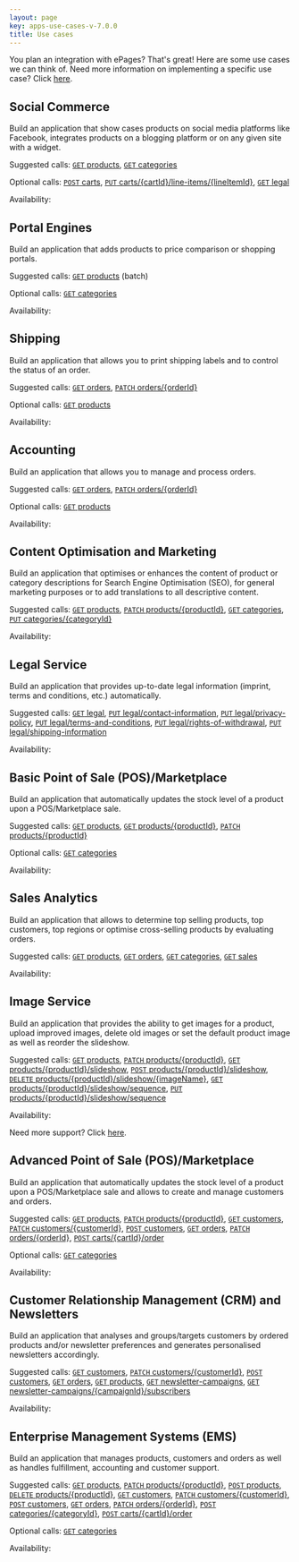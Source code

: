 ```yaml
---
layout: page
key: apps-use-cases-v-7.0.0
title: Use cases
---
```


You plan an integration with ePages?
That's great!
Here are some use cases we can think of.
Need more information on implementing a specific use case?
Click [here](page:apps-implement-use-case).

## Social Commerce

Build an application that show cases products on social media platforms like Facebook, integrates products on a blogging platform or on any given site with a widget.

Suggested calls: [`GET` products](page:apps-api-get-shops-shopid-products-information), [`GET` categories](page:apps-api-get-shops-shopid-categories-information)

Optional calls: [`POST` carts](page:apps-api-post-shops-shopid-carts-information), [`PUT` carts/{cartId}/line-items/{lineItemId}](page:apps-api-put-shops-shopid-carts-cartid-line-items-lineitemid-information), [`GET` legal](page:apps-api-get-shops-shopid-legal-information)

Availability: <i class="fa fa-check"></i>

## Portal Engines

Build an application that adds products to price comparison or shopping portals.

Suggested calls: [`GET` products](page:apps-api-get-shops-shopid-products-information) (batch)

Optional calls: [`GET` categories](page:apps-api-get-shops-shopid-categories-information)

Availability: <i class="fa fa-check"></i>

## Shipping

Build an application that allows you to print shipping labels and to control the status of an order.

Suggested calls: [`GET` orders](page:apps-api-get-shops-shopid-orders-information), [`PATCH` orders/{orderId}](page:apps-api-patch-shops-shopid-orders-orderid-information)

Optional calls: [`GET` products](page:apps-api-get-shops-shopid-products-information)

Availability: <i class="fa fa-check"></i>

## Accounting

Build an application that allows you to manage and process orders.

Suggested calls: [`GET` orders](page:apps-api-get-shops-shopid-orders-information), [`PATCH` orders/{orderId}](page:apps-api-patch-shops-shopid-orders-orderid-information)

Optional calls: [`GET` products](page:apps-api-get-shops-shopid-products-information)

Availability: <i class="fa fa-check"></i>

## Content Optimisation and Marketing

Build an application that optimises or enhances the content of product or category descriptions for Search Engine Optimisation (SEO), for general marketing purposes or to add translations to all descriptive content.

Suggested calls: [`GET` products](page:apps-api-get-shops-shopid-products-information), [`PATCH` products/{productId}](page:apps-api-patch-shops-shopid-products-productid-information), [`GET` categories](page:apps-api-get-shops-shopid-categories-information), [`PUT` categories/{categoryId}](page:apps-api-put-shops-shopid-categories-categoryid-information)

Availability: <i class="fa fa-check"></i>

## Legal Service

Build an application that provides up-to-date legal information (imprint, terms and conditions, etc.) automatically.

Suggested calls: [`GET` legal](page:apps-api-get-shops-shopid-legal-information), [`PUT` legal/contact-information](page:apps-api-put-shops-shopid-legal-contact-information-information), [`PUT` legal/privacy-policy](page:apps-api-put-shops-shopid-legal-privacy-policy-information), [`PUT` legal/terms-and-conditions](page:apps-api-put-shops-shopid-legal-terms-and-conditions-information), [`PUT` legal/rights-of-withdrawal](page:apps-api-put-shops-shopid-legal-rights-of-withdrawal-information), [`PUT` legal/shipping-information](page:apps-api-put-shops-shopid-legal-shipping-information-information)

Availability: <i class="fa fa-check"></i>

## Basic Point of Sale (POS)/Marketplace

Build an application that automatically updates the stock level of a product upon a POS/Marketplace sale.

Suggested calls: [`GET` products](page:apps-api-get-shops-shopid-products-information), [`GET` products/{productId}](page:apps-api-get-shops-shopid-products-productid-information), [`PATCH` products/{productId}](page:apps-api-patch-shops-shopid-products-productid-information)

Optional calls: [`GET` categories](page:apps-api-get-shops-shopid-categories-information)

Availability: <i class="fa fa-check"></i>

## Sales Analytics

Build an application that allows to determine top selling products, top customers, top regions or optimise cross-selling products by evaluating orders.

Suggested calls: [`GET` products](page:apps-api-get-shops-shopid-products-information), [`GET` orders](page:apps-api-get-shops-shopid-orders-information), [`GET` categories](page:apps-api-get-shops-shopid-categories-information), [`GET` sales](page:apps-api-get-shops-shopid-sales-information)

Availability: <i class="fa fa-check"></i>

## Image Service

Build an application that provides the ability to get images for a product, upload improved images, delete old images or set the default product image as well as reorder the slideshow.

Suggested calls: [`GET` products](page:apps-api-get-shops-shopid-products-information), [`PATCH` products/{productId}](page:apps-api-patch-shops-shopid-products-productid-information), [`GET` products/{productId}/slideshow](page:apps-api-get-shops-shopid-products-productid-slideshow-information), [`POST` products/{productId}/slideshow](page:apps-api-post-shops-shopid-products-productid-slideshow-information), [`DELETE` products/{productId}/slideshow/{imageName}](page:apps-api-delete-shops-shopid-products-productid-slideshow-imagename-information), [`GET` products/{productId}/slideshow/sequence](page:apps-api-get-shops-shopid-products-productid-slideshow-sequence-information), [`PUT` products/{productId}/slideshow/sequence](page:apps-api-put-shops-shopid-products-productid-slideshow-sequence-information)

Availability: <i class="fa fa-check"></i>

Need more support?
Click [here](page:apps-implement-use-case).

## Advanced Point of Sale (POS)/Marketplace

Build an application that automatically updates the stock level of a product upon a POS/Marketplace sale and allows to create and manage customers and orders.

Suggested calls: [`GET` products](page:apps-api-get-shops-shopid-products-information), [`PATCH` products/{productId}](page:apps-api-patch-shops-shopid-products-productid-information), [`GET` customers](page:apps-api-get-shops-shopid-customers-customerid-information), [`PATCH` customers/{customerId}](page:apps-api-patch-shops-shopid-customers-customerid-information), [`POST` customers](page:apps-api-post-shops-shopid-customers-information), [`GET` orders](page:apps-api-get-shops-shopid-orders-information), [`PATCH` orders/{orderId}](page:apps-api-patch-shops-shopid-orders-orderid-information), [`POST` carts/{cartId}/order](page:apps-api-post-shops-shopid-carts-cartid-order-information)

Optional calls: [`GET` categories](page:apps-api-get-shops-shopid-categories-information)

Availability: <i class="fa fa-check"></i>

## Customer Relationship Management (CRM) and Newsletters

Build an application that analyses and groups/targets customers by ordered products and/or newsletter preferences and generates personalised newsletters accordingly.

Suggested calls: [`GET` customers](page:apps-api-get-shops-shopid-customers-customerid-information), [`PATCH` customers/{customerId}](page:apps-api-patch-shops-shopid-customers-customerid-information), [`POST` customers](page:apps-api-post-shops-shopid-customers-information), [`GET` orders](page:apps-api-get-shops-shopid-orders-information), [`GET` products](page:apps-api-get-shops-shopid-products-information), [`GET` newsletter-campaigns](page:apps-api-get-shops-shopid-newsletter-campaigns-information), [`GET` newsletter-campaigns/{campaignId}/subscribers](page:apps-api-get-shops-shopid-newsletter-campaigns-campaignid-subscribers-information)

Availability: <i class="fa fa-check"></i>

## Enterprise Management Systems (EMS)

Build an application that manages products, customers and orders as well as handles fulfillment, accounting and customer support.

Suggested calls: [`GET` products](page:apps-api-get-shops-shopid-products-information), [`PATCH` products/{productId}](page:apps-api-patch-shops-shopid-products-productid-information), [`POST` products](page:apps-api-post-shops-shopid-products-information), [`DELETE` products/{productId}](page:apps-api-delete-shops-shopid-products-productid-information), [`GET` customers](page:apps-api-get-shops-shopid-customers-customerid-information), [`PATCH` customers/{customerId}](page:apps-api-patch-shops-shopid-customers-customerid-information), [`POST` customers](page:apps-api-post-shops-shopid-customers-information), [`GET` orders](page:apps-api-get-shops-shopid-orders-information), [`PATCH` orders/{orderId}](page:apps-api-patch-shops-shopid-orders-orderid-information), [`POST` categories/{categoryId}](page:apps-api-post-shops-shopid-categories-categoryid-information), [`POST` carts/{cartId}/order](page:apps-api-post-shops-shopid-carts-cartid-order-information)

Optional calls: [`GET` categories](page:apps-api-get-shops-shopid-categories-information)

Availability: <i class="fa fa-check"></i>
